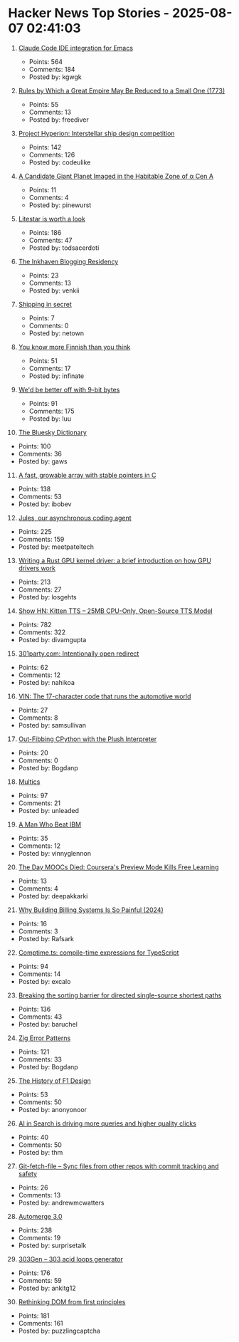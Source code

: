 # Hacker News Top Stories - 2025-08-07 02:41:03

1. [Claude Code IDE integration for Emacs](https://github.com/manzaltu/claude-code-ide.el)
   - Points: 564
   - Comments: 184
   - Posted by: kgwgk

2. [Rules by Which a Great Empire May Be Reduced to a Small One (1773)](https://founders.archives.gov/documents/Franklin/01-20-02-0213)
   - Points: 55
   - Comments: 13
   - Posted by: freediver

3. [Project Hyperion: Interstellar ship design competition](https://www.projecthyperion.org)
   - Points: 142
   - Comments: 126
   - Posted by: codeulike

4. [A Candidate Giant Planet Imaged in the Habitable Zone of α Cen A](https://arxiv.org/abs/2508.03814)
   - Points: 11
   - Comments: 4
   - Posted by: pinewurst

5. [Litestar is worth a look](https://www.b-list.org/weblog/2025/aug/06/litestar/)
   - Points: 186
   - Comments: 47
   - Posted by: todsacerdoti

6. [The Inkhaven Blogging Residency](https://www.inkhaven.blog/)
   - Points: 23
   - Comments: 13
   - Posted by: venkii

7. [Shipping in secret](https://app.radicle.xyz/nodes/iris.radicle.xyz/rad%3Az3QSFnEiK9Gp92A8hN459jVh8B58v/tree/hello.md)
   - Points: 7
   - Comments: 0
   - Posted by: netown

8. [You know more Finnish than you think](https://dannybate.com/2025/08/03/you-know-more-finnish-than-you-think/)
   - Points: 51
   - Comments: 17
   - Posted by: infinate

9. [We'd be better off with 9-bit bytes](https://pavpanchekha.com/blog/9bit.html)
   - Points: 91
   - Comments: 175
   - Posted by: luu

10. [The Bluesky Dictionary](https://www.avibagla.com/blueskydictionary/)
   - Points: 100
   - Comments: 36
   - Posted by: gaws

11. [A fast, growable array with stable pointers in C](https://danielchasehooper.com/posts/segment_array/)
   - Points: 138
   - Comments: 53
   - Posted by: ibobev

12. [Jules, our asynchronous coding agent](https://blog.google/technology/google-labs/jules-now-available/)
   - Points: 225
   - Comments: 159
   - Posted by: meetpateltech

13. [Writing a Rust GPU kernel driver: a brief introduction on how GPU drivers work](https://www.collabora.com/news-and-blog/blog/2025/08/06/writing-a-rust-gpu-kernel-driver-a-brief-introduction-on-how-gpu-drivers-work/)
   - Points: 213
   - Comments: 27
   - Posted by: losgehts

14. [Show HN: Kitten TTS – 25MB CPU-Only, Open-Source TTS Model](https://github.com/KittenML/KittenTTS)
   - Points: 782
   - Comments: 322
   - Posted by: divamgupta

15. [301party.com: Intentionally open redirect](https://301party.com/)
   - Points: 62
   - Comments: 12
   - Posted by: nahikoa

16. [VIN: The 17-character code that runs the automotive world](https://cardog.app/blog/whats-a-vin)
   - Points: 27
   - Comments: 8
   - Posted by: samsullivan

17. [Out-Fibbing CPython with the Plush Interpreter](https://pointersgonewild.com/2025-08-06-out-fibbing-cpython-with-the-plush-interpreter/)
   - Points: 20
   - Comments: 0
   - Posted by: Bogdanp

18. [Multics](https://www.multicians.org/multics.html)
   - Points: 97
   - Comments: 21
   - Posted by: unleaded

19. [A Man Who Beat IBM](https://every.to/feeds/b0e329f3048258e8eeb7/the-man-who-beat-ibm)
   - Points: 35
   - Comments: 12
   - Posted by: vinnyglennon

20. [The Day MOOCs Died: Coursera's Preview Mode Kills Free Learning](https://www.classcentral.com/report/coursera-preview-mode-paywall/)
   - Points: 13
   - Comments: 4
   - Posted by: deepakkarki

21. [Why Building Billing Systems Is So Painful (2024)](https://www.dmitry.ie/2024/why-building-billing-systems-is-so-painful)
   - Points: 16
   - Comments: 3
   - Posted by: Rafsark

22. [Comptime.ts: compile-time expressions for TypeScript](https://comptime.js.org/)
   - Points: 94
   - Comments: 14
   - Posted by: excalo

23. [Breaking the sorting barrier for directed single-source shortest paths](https://www.quantamagazine.org/new-method-is-the-fastest-way-to-find-the-best-routes-20250806/)
   - Points: 136
   - Comments: 43
   - Posted by: baruchel

24. [Zig Error Patterns](https://glfmn.io/posts/zig-error-patterns/)
   - Points: 121
   - Comments: 33
   - Posted by: Bogdanp

25. [The History of F1 Design](https://www.espn.com/espn/feature/story/_/id/43832710/how-f1-evolved-1950-where-headed-2026)
   - Points: 53
   - Comments: 50
   - Posted by: anonyonoor

26. [AI in Search is driving more queries and higher quality clicks](https://blog.google/products/search/ai-search-driving-more-queries-higher-quality-clicks/)
   - Points: 40
   - Comments: 50
   - Posted by: thm

27. [Git-fetch-file – Sync files from other repos with commit tracking and safety](https://github.com/andrewmcwattersandco/git-fetch-file)
   - Points: 26
   - Comments: 13
   - Posted by: andrewmcwatters

28. [Automerge 3.0](https://automerge.org/blog/automerge-3/)
   - Points: 238
   - Comments: 19
   - Posted by: surprisetalk

29. [303Gen – 303 acid loops generator](https://303-gen-06a668.netlify.app/)
   - Points: 176
   - Comments: 59
   - Posted by: ankitg12

30. [Rethinking DOM from first principles](https://acko.net/blog/html-is-dead-long-live-html/)
   - Points: 181
   - Comments: 161
   - Posted by: puzzlingcaptcha

